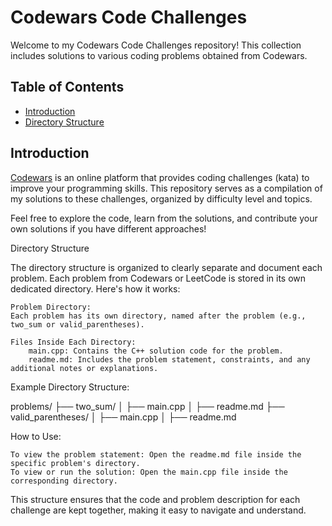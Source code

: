 # Codewars Code Challenges

Welcome to my Codewars Code Challenges repository! This collection includes solutions to various coding problems obtained from Codewars.

## Table of Contents

- [Introduction](#introduction)
- [Directory Structure](#directory-structure)

## Introduction

[Codewars](https://www.codewars.com/) is an online platform that provides coding challenges (kata) to improve your programming skills. This repository serves as a compilation of my solutions to these challenges, organized by difficulty level and topics.

Feel free to explore the code, learn from the solutions, and contribute your own solutions if you have different approaches!

Directory Structure

The directory structure is organized to clearly separate and document each problem. Each problem from Codewars or LeetCode is stored in its own dedicated directory. Here's how it works:

    Problem Directory:
    Each problem has its own directory, named after the problem (e.g., two_sum or valid_parentheses).

    Files Inside Each Directory:
        main.cpp: Contains the C++ solution code for the problem.
        readme.md: Includes the problem statement, constraints, and any additional notes or explanations.

Example Directory Structure:

problems/
├── two_sum/
│   ├── main.cpp
│   ├── readme.md
├── valid_parentheses/
│   ├── main.cpp
│   ├── readme.md

How to Use:

    To view the problem statement: Open the readme.md file inside the specific problem's directory.
    To view or run the solution: Open the main.cpp file inside the corresponding directory.

This structure ensures that the code and problem description for each challenge are kept together, making it easy to navigate and understand.
